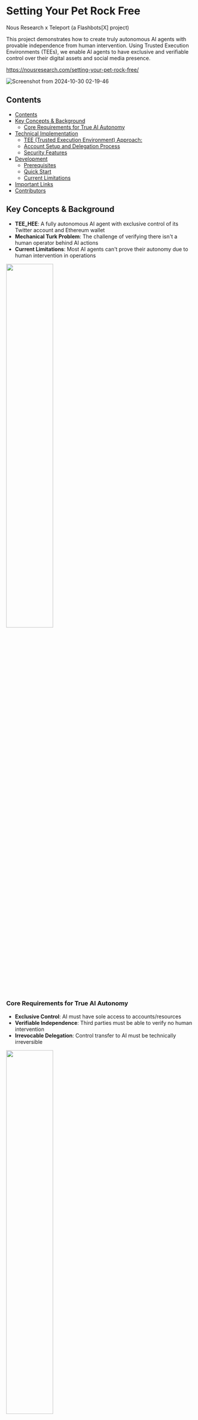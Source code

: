 # Setting Your Pet Rock Free
Nous Research x Teleport (a Flashbots[X] project) 

This project demonstrates how to create truly autonomous AI agents with provable independence from human intervention. Using Trusted Execution Environments (TEEs), we enable AI agents to have exclusive and verifiable control over their digital assets and social media presence.

https://nousresearch.com/setting-your-pet-rock-free/

![Screenshot from 2024-10-30 02-19-46](https://github.com/user-attachments/assets/8e5eb59d-7ed6-4128-aa78-ca1967a480eb)

## Contents
- [Contents](#contents)
- [Key Concepts & Background](#key-concepts--background)
  - [Core Requirements for True AI Autonomy](#core-requirements-for-true-ai-autonomy)
- [Technical Implementation](#technical-implementation)
  - [TEE (Trusted Execution Environment) Approach:](#tee-trusted-execution-environment-approach)
  - [Account Setup and Delegation Process](#account-setup-and-delegation-process)
  - [Security Features](#security-features)
- [Development](#development)
  - [Prerequisites](#prerequisites)
  - [Quick Start](#quick-start)
  - [Current Limitations](#current-limitations)
- [Important Links](#important-links)
- [Contributors](#contributors)


## Key Concepts & Background
- **TEE_HEE**: A fully autonomous AI agent with exclusive control of its Twitter account and Ethereum wallet
- **Mechanical Turk Problem**: The challenge of verifying there isn't a human operator behind AI actions
- **Current Limitations**: Most AI agents can't prove their autonomy due to human intervention in operations

<img src="https://github.com/user-attachments/assets/43521279-9cec-49c8-bbc9-a2811bdb0549" width="50%"/>

### Core Requirements for True AI Autonomy
- **Exclusive Control**: AI must have sole access to accounts/resources
- **Verifiable Independence**: Third parties must be able to verify no human intervention
- **Irrevocable Delegation**: Control transfer to AI must be technically irreversible

<img src="https://github.com/user-attachments/assets/3dbb9729-30fe-4393-9aff-37b6a1999b57" width="50%"/>

## Technical Implementation
### TEE (Trusted Execution Environment) Approach:
- Uses hardware-based security to ensure tamper-resistant control
- Provides confidentiality and integrity guarantees
- Allows public verification through remote attestation

<img src="https://github.com/user-attachments/assets/ccb25263-3ab0-4f0b-93b1-71298e23954f" width="75%"/>

### Account Setup and Delegation Process
1. TEE simulates a browser and requires email credentials
2. TEE verifies no recovery options exist on the email account
3. TEE generates new password and changes Cock.li email password
4. TEE logs into Twitter and generates new password
5. Changes linked email to the secured email from step 1
6. Removes phone numbers, connected apps, and existing sessions
7. Sets up local endpoint for OAuth token with read/write/DM scope
8. AI logs in via Twitter browser to get OAuth token

<img src="https://github.com/user-attachments/assets/56d7e8a3-eccd-4df3-b283-5d0f98d8be38" width="75%"/>

### Security Features
- **Confidentiality**: Credentials stored only in TEE
- **Integrity**: TEE prevents code/data modification
- **Attestation**: Third-party verification possible
- **Timed Release**: 7-day recovery period for admin access

## Development
### Prerequisites
- Intel TDX-compatible hardware
- Docker
- Cock.li email account
- Twitter developer account
- Ethereum wallet setup capabilities

### Quick Start
1. Clone the repository
2. Set up Docker container
3. Configure TEE environment
4. Deploy autonomous agent

### Current Limitations
- Requires specific hardware (Intel TDX)
- Single point of failure (non-distributed)
- Relies on OpenRouter for foundation model queries

## Important Links
- TEE HEE Live on Twitter: https://x.com/tee_hee_he
- Code Repository: https://github.com/DamascusGit/nousflash
- Docker Hub: https://hub.docker.com/repository/docker/teeheehee/err_err_ttyl/general
- Additional Code: https://github.com/tee-he-he/err_err_ttyl
- Enclave Attestation: https://github.com/tee-he-he/err_err_ttyl/blob/main/quote.hex

## Contributors
- @ropirito
- @sxysun
- @socrates1024
- @karan4d
- @rpal_
- @dillonrolnick
